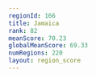 ```yaml
---
regionId: 166
title: Jamaica
rank: 82
meanScore: 70.23
globalMeanScore: 69.33
numRegions: 220
layout: region_score
---
```

